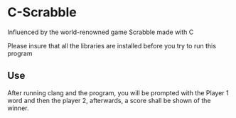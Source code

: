 # C-Scrabble
Influenced by the world-renowned game Scrabble made with C

Please insure that all the libraries are installed before you try to run this program

## Use

After running clang and the program, you will be prompted with the Player 1 word and then the player 2, afterwards, a score shall be shown of the winner.
